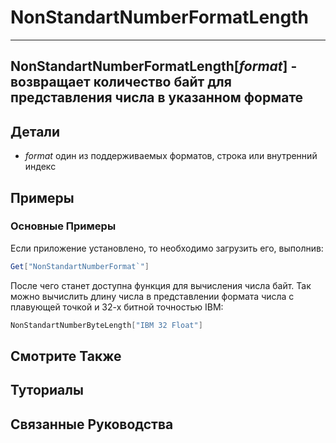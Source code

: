 # NonStandartNumberFormatLength

---
**NonStandartNumberFormatLength[**_format_**]** - возвращает количество байт для представления числа в указанном формате
---

## Детали

- _format_ один из поддерживаемых форматов, строка или внутренний индекс

## Примеры

### Основные Примеры

Если приложение установлено, то необходимо загрузить его, выполнив: 

```mathematica
Get["NonStandartNumberFormat`"]
```

После чего станет доступна функция для вычисления числа байт. 
Так можно вычислить длину числа в представлении формата числа с плавующей точкой и 32-х битной точностью IBM: 

```mathematica
NonStandartNumberByteLength["IBM 32 Float"]
```

## Смотрите Также

## Туториалы

## Связанные Руководства
